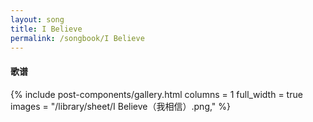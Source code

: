```yaml
---
layout: song
title: I Believe
permalink: /songbook/I Believe
---
```


#### 歌谱

{% include post-components/gallery.html
    columns = 1
    full_width = true
    images = "/library/sheet/I Believe（我相信）.png,"
%}

